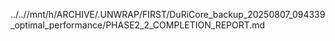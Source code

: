 ../..//mnt/h/ARCHIVE/.UNWRAP/FIRST/DuRiCore_backup_20250807_094339_optimal_performance/PHASE2_2_COMPLETION_REPORT.md